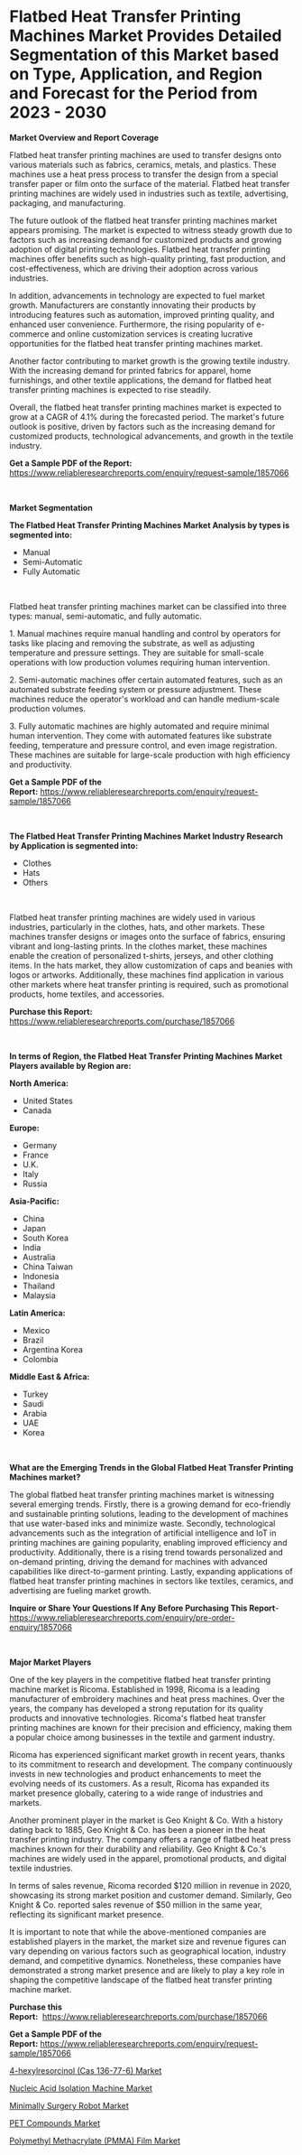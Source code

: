<p><h1>Flatbed Heat Transfer Printing Machines Market Provides Detailed Segmentation of this Market based on Type, Application, and Region and Forecast for the Period from 2023 - 2030</h1></p><p><strong>Market Overview and Report Coverage</strong></p>
<p><p>Flatbed heat transfer printing machines are used to transfer designs onto various materials such as fabrics, ceramics, metals, and plastics. These machines use a heat press process to transfer the design from a special transfer paper or film onto the surface of the material. Flatbed heat transfer printing machines are widely used in industries such as textile, advertising, packaging, and manufacturing.</p><p>The future outlook of the flatbed heat transfer printing machines market appears promising. The market is expected to witness steady growth due to factors such as increasing demand for customized products and growing adoption of digital printing technologies. Flatbed heat transfer printing machines offer benefits such as high-quality printing, fast production, and cost-effectiveness, which are driving their adoption across various industries.</p><p>In addition, advancements in technology are expected to fuel market growth. Manufacturers are constantly innovating their products by introducing features such as automation, improved printing quality, and enhanced user convenience. Furthermore, the rising popularity of e-commerce and online customization services is creating lucrative opportunities for the flatbed heat transfer printing machines market.</p><p>Another factor contributing to market growth is the growing textile industry. With the increasing demand for printed fabrics for apparel, home furnishings, and other textile applications, the demand for flatbed heat transfer printing machines is expected to rise steadily.</p><p>Overall, the flatbed heat transfer printing machines market is expected to grow at a CAGR of 4.1% during the forecasted period. The market's future outlook is positive, driven by factors such as the increasing demand for customized products, technological advancements, and growth in the textile industry.</p></p>
<p><strong>Get a Sample PDF of the Report:</strong> <a href="https://www.reliableresearchreports.com/enquiry/request-sample/1857066">https://www.reliableresearchreports.com/enquiry/request-sample/1857066</a></p>
<p>&nbsp;</p>
<p><strong>Market Segmentation</strong></p>
<p><strong>The Flatbed Heat Transfer Printing Machines Market Analysis by types is segmented into:</strong></p>
<p><ul><li>Manual</li><li>Semi-Automatic</li><li>Fully Automatic</li></ul></p>
<p>&nbsp;</p>
<p><p>Flatbed heat transfer printing machines market can be classified into three types: manual, semi-automatic, and fully automatic. </p><p>1. Manual machines require manual handling and control by operators for tasks like placing and removing the substrate, as well as adjusting temperature and pressure settings. They are suitable for small-scale operations with low production volumes requiring human intervention.</p><p>2. Semi-automatic machines offer certain automated features, such as an automated substrate feeding system or pressure adjustment. These machines reduce the operator's workload and can handle medium-scale production volumes.</p><p>3. Fully automatic machines are highly automated and require minimal human intervention. They come with automated features like substrate feeding, temperature and pressure control, and even image registration. These machines are suitable for large-scale production with high efficiency and productivity.</p></p>
<p><strong>Get a Sample PDF of the Report:</strong>&nbsp;<a href="https://www.reliableresearchreports.com/enquiry/request-sample/1857066">https://www.reliableresearchreports.com/enquiry/request-sample/1857066</a></p>
<p>&nbsp;</p>
<p><strong>The Flatbed Heat Transfer Printing Machines Market Industry Research by Application is segmented into:</strong></p>
<p><ul><li>Clothes</li><li>Hats</li><li>Others</li></ul></p>
<p>&nbsp;</p>
<p><p>Flatbed heat transfer printing machines are widely used in various industries, particularly in the clothes, hats, and other markets. These machines transfer designs or images onto the surface of fabrics, ensuring vibrant and long-lasting prints. In the clothes market, these machines enable the creation of personalized t-shirts, jerseys, and other clothing items. In the hats market, they allow customization of caps and beanies with logos or artworks. Additionally, these machines find application in various other markets where heat transfer printing is required, such as promotional products, home textiles, and accessories.</p></p>
<p><strong>Purchase this Report:</strong>&nbsp; <a href="https://www.reliableresearchreports.com/purchase/1857066">https://www.reliableresearchreports.com/purchase/1857066</a></p>
<p>&nbsp;</p>
<p><strong>In terms of Region, the Flatbed Heat Transfer Printing Machines Market Players available by Region are:</strong></p>
<p>
    <p> <strong> North America: </strong>
        <ul>
            <li>United States</li>
            <li>Canada</li>
        </ul>
        </p> 
    <p> <strong> Europe: </strong>
        <ul>
            <li>Germany</li>
            <li>France</li>
            <li>U.K.</li>
            <li>Italy</li>
            <li>Russia</li>
        </ul>
        </p> 
    <p> <strong> Asia-Pacific: </strong>
        <ul>
            <li>China</li>
            <li>Japan</li>
            <li>South Korea</li>
            <li>India</li>
            <li>Australia</li>
            <li>China Taiwan</li>
            <li>Indonesia</li>
            <li>Thailand</li>
            <li>Malaysia</li>
        </ul>
        </p> 
    <p> <strong> Latin America: </strong>
        <ul>
            <li>Mexico</li>
            <li>Brazil</li>
            <li>Argentina Korea</li>
            <li>Colombia</li>
        </ul>
        </p> 
    <p> <strong> Middle East & Africa: </strong>
        <ul>
            <li>Turkey</li>
            <li>Saudi</li>
            <li>Arabia</li>
            <li>UAE</li>
            <li>Korea</li>
        </ul>
    </p>
    </p>
<p>&nbsp;</p>
<p><strong>What are the Emerging Trends in the Global Flatbed Heat Transfer Printing Machines market?</strong></p>
<p><p>The global flatbed heat transfer printing machines market is witnessing several emerging trends. Firstly, there is a growing demand for eco-friendly and sustainable printing solutions, leading to the development of machines that use water-based inks and minimize waste. Secondly, technological advancements such as the integration of artificial intelligence and IoT in printing machines are gaining popularity, enabling improved efficiency and productivity. Additionally, there is a rising trend towards personalized and on-demand printing, driving the demand for machines with advanced capabilities like direct-to-garment printing. Lastly, expanding applications of flatbed heat transfer printing machines in sectors like textiles, ceramics, and advertising are fueling market growth.</p></p>
<p><strong>Inquire or Share Your Questions If Any Before Purchasing This Report</strong>- <a href="https://www.reliableresearchreports.com/enquiry/pre-order-enquiry/1857066">https://www.reliableresearchreports.com/enquiry/pre-order-enquiry/1857066</a></p>
<p>&nbsp;</p>
<p><strong>Major Market Players</strong></p>
<p><p>One of the key players in the competitive flatbed heat transfer printing machine market is Ricoma. Established in 1998, Ricoma is a leading manufacturer of embroidery machines and heat press machines. Over the years, the company has developed a strong reputation for its quality products and innovative technologies. Ricoma's flatbed heat transfer printing machines are known for their precision and efficiency, making them a popular choice among businesses in the textile and garment industry.</p><p>Ricoma has experienced significant market growth in recent years, thanks to its commitment to research and development. The company continuously invests in new technologies and product enhancements to meet the evolving needs of its customers. As a result, Ricoma has expanded its market presence globally, catering to a wide range of industries and markets.</p><p>Another prominent player in the market is Geo Knight & Co. With a history dating back to 1885, Geo Knight & Co. has been a pioneer in the heat transfer printing industry. The company offers a range of flatbed heat press machines known for their durability and reliability. Geo Knight & Co.'s machines are widely used in the apparel, promotional products, and digital textile industries.</p><p>In terms of sales revenue, Ricoma recorded $120 million in revenue in 2020, showcasing its strong market position and customer demand. Similarly, Geo Knight & Co. reported sales revenue of $50 million in the same year, reflecting its significant market presence.</p><p>It is important to note that while the above-mentioned companies are established players in the market, the market size and revenue figures can vary depending on various factors such as geographical location, industry demand, and competitive dynamics. Nonetheless, these companies have demonstrated a strong market presence and are likely to play a key role in shaping the competitive landscape of the flatbed heat transfer printing machine market.</p></p>
<p><strong>Purchase this Report:</strong>&nbsp;&nbsp;<a href="https://www.reliableresearchreports.com/purchase/1857066">https://www.reliableresearchreports.com/purchase/1857066</a></p>
<p></p>
<p><strong>Get a Sample PDF of the Report:</strong>&nbsp;<a href="https://www.reliableresearchreports.com/enquiry/request-sample/1857066">https://www.reliableresearchreports.com/enquiry/request-sample/1857066</a></p>
<p><p><a href="https://medium.com/@mariablack1944/4-hexylresorcinol-cas-136-77-6-market-trends-and-market-analysis-forecasted-for-period-2023-2030-2bc2941d995e">4-hexylresorcinol (Cas 136-77-6) Market</a></p><p><a href="https://medium.com/@donnakelly19891/nucleic-acid-isolation-machine-market-comprehensive-assessment-by-type-application-and-geography-dd9e5c31ca96">Nucleic Acid Isolation Machine Market</a></p><p><a href="https://github.com/ambrozg/Market-Research-Report-List-1/blob/main/minimally-surgery-robot-market.md">Minimally Surgery Robot Market</a></p><p><a href="https://www.linkedin.com/pulse/pet-compounds-market-research-report-unlocks-analysis-financial-skrte/">PET Compounds Market</a></p><p><a href="https://github.com/gshchiplitsov/Market-Research-Report-List-1/blob/main/polymethyl-methacrylate-pmma-film-market.md">Polymethyl Methacrylate (PMMA) Film Market</a></p></p>